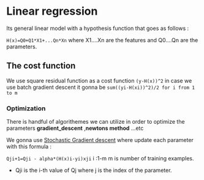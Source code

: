 # Linear regression

Its general linear model with a hypothesis function that goes as follows :

`H(x)=Q0+Q1*X1+...Qn*Xn` where X1....Xn are the features and Q0....Qn are the parameters.

## The cost function

We use square residual function as a cost function `(y-H(x))^2` in case we use batch gradient descent it gonna be `sum((yi-H(xi))^2)/2 for i from 1 to m`

### Optimization

There is handful of algorithemes we can utilize in order to optimize the parameters **gradient_descent** ,**newtons method** ...etc

We gonna use [Stochastic Gradient descent](obsidian://open?vault=obsidian&file=Gradient%20Optimization) where update each parameter with this formula :

`Qji+1=Qji - alpha*(H(x)i-yi)xji` i :1-m m is number of training examples.

- Qji is the i-th value of Qj where j is the index of the parameter.
